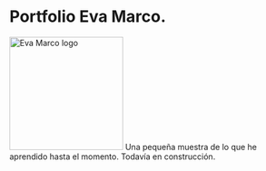 # Portfolio Eva Marco.


<img src="assets/images/eva_log.png" alt="Eva Marco logo" height="200px">
Una pequeña muestra de lo que he aprendido hasta el momento.
Todavía en construcción.

